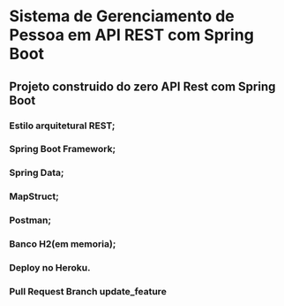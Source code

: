 # Sistema de Gerenciamento de Pessoa em API REST com Spring Boot

## Projeto construido do zero API Rest com Spring Boot

### Estilo arquitetural REST;

### Spring Boot Framework;

### Spring Data;

### MapStruct;
### Postman;
### Banco H2(em memoria);
### Deploy no Heroku.
### Pull Request Branch update_feature
